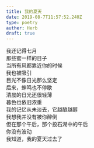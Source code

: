 ```yaml
---  
title: 我的夏天  
date: 2019-08-7T11:57:52.240Z  
type: poetry  
auther: Herb   
draft: true
---  
```

我还记得七月  
那些蜜一样的日子  
当所有风都靠近你的时候  
我也被吸引  
目光不像日光那么坚定    
后来，蝉鸣也不停歇  
清晨的日光还很轻薄  
暮色也依旧浓重  
我的记忆从未淡去，它越酿越醇    
我想我并没有被你醉倒  
但在那个午后，那个投石湖中的午后  
你没有波动  
我知道，我的夏天过去了  
